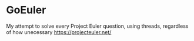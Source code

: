 # GoEuler

My attempt to solve every Project Euler question, using threads, regardless of how unecessary
https://projecteuler.net/
